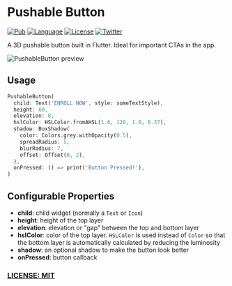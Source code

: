 # Pushable Button

[![Pub](https://img.shields.io/pub/v/pushable_button.svg)](https://pub.dev/packages/pushable_button)
[![Language](https://img.shields.io/badge/dart-2.12.0-informational.svg)](https://dart.dev/)
[![License](https://img.shields.io/badge/license-MIT-lightgrey.svg)](http://mit-license.org)
[![Twitter](https://img.shields.io/badge/twitter-@biz84-blue.svg)](http://twitter.com/biz84)

A 3D pushable button built in Flutter. Ideal for important CTAs in the app.

![PushableButton preview](https://raw.githubusercontent.com/bizz84/pushable_button/main/.github/images/pushable_button.gif)

## Usage

```dart
PushableButton(
  child: Text('ENROLL NOW', style: someTextStyle),
  height: 60,
  elevation: 8,
  hslColor: HSLColor.fromAHSL(1.0, 120, 1.0, 0.37),
  shadow: BoxShadow(
    color: Colors.grey.withOpacity(0.5),
    spreadRadius: 5,
    blurRadius: 7,
    offset: Offset(0, 2),
  ),
  onPressed: () => print('Button Pressed!'),
)
```

## Configurable Properties

- **child**: child widget (normally a `Text` or `Icon`)
- **height**: height of the top layer
- **elevation**: elevation or "gap" between the top and bottom layer
- **hslColor**: color of the top layer. `HSLColor` is used instead of `Color` so that the bottom layer is automatically calculated by reducing the luminosity
- **shadow**: an optional shadow to make the button look better
- **onPressed**: button callback

### [LICENSE: MIT](LICENSE)